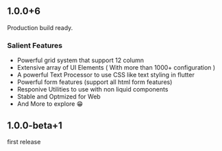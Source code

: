 ## 1.0.0+6
Production build ready.

### Salient Features
- Powerful grid system that support 12 column
- Extensive array of UI Elements ( With more than 1000+ configuration )
- A powerful Text Processor to use CSS like text styling in flutter
- Powerful form features (support all html form features)
- Responive Utilities to use with non liquid components
- Stable and Optmized for Web
- And More to explore 😁

## 1.0.0-beta+1

first release
